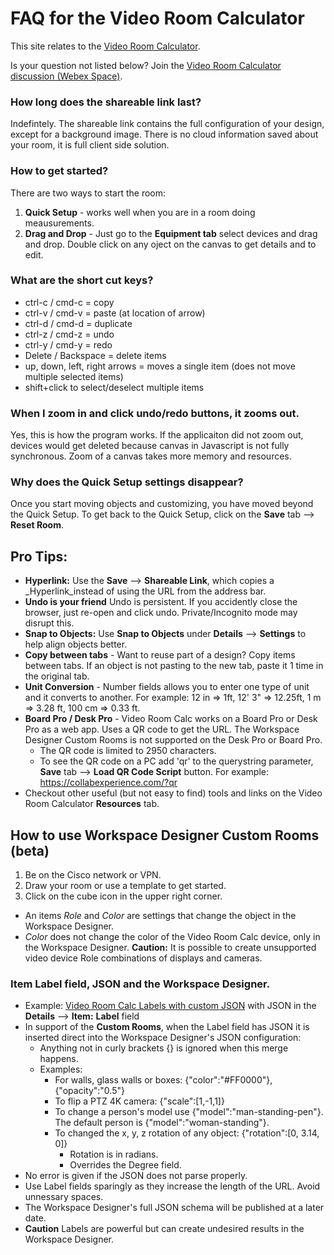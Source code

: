 # FAQ for the Video Room Calculator

This site relates to the [Video Room Calculator](https://collabexperience.com).  

Is your question not listed below? Join the [Video Room Calculator discussion (Webex Space)](https://eurl.io/#4d-kKP6l1). 

###  How long does the shareable link last?  
Indefintely. The shareable link contains the full configuration of your design, except for a background image.  There is no cloud information saved about your room, it is full client side solution. 

###  How to get started? 
There are two ways to start the room: 
1) **Quick Setup** - works well when you are in a room doing meausurements. 
2) **Drag and Drop** - Just go to the **Equipment tab** select devices and drag and drop.
Double click on any oject on the canvas to get details and to edit. 

### What are the short cut keys? 
- ctrl-c / cmd-c = copy
- ctrl-v / cmd-v = paste (at location of arrow)
- ctrl-d / cmd-d = duplicate
- ctrl-z / cmd-z = undo
- ctrl-y / cmd-y = redo
- Delete / Backspace = delete items
- up, down, left, right arrows = moves a single item (does not move multiple selected items)
- shift+click to select/deselect multiple items 

### When I zoom in and click undo/redo buttons, it zooms out. 
Yes, this is how the program works.  If the applicaiton did not zoom out, devices would get deleted because canvas in Javascript is not fully synchronous.  Zoom of a canvas takes more memory and resources.   

### Why does the Quick Setup settings disappear? 
Once you start moving objects and customizing, you have moved beyond the Quick Setup. To get back to the Quick Setup, click on the **Save** tab --> **Reset Room**. 

## Pro Tips:
- **Hyperlink:** Use the **Save** --> **Shareable Link**, which copies a _Hyperlink_instead of using the URL from the address bar.
- **Undo is your friend** Undo is persistent. If you accidently close the browser, just re-open and click undo. Private/Incognito mode may disrupt this.
- **Snap to Objects:** Use **Snap to Objects** under **Details** --> **Settings** to help align objects better.  
- **Copy between tabs** - Want to reuse part of a design? Copy items between tabs. If an object is not pasting to the new tab, paste it 1 time in the original tab. 
- **Unit Conversion** - Number fields allows you to enter one type of unit and it converts to another. For example: 12 in => 1ft, 12' 3" => 12.25ft, 1 m => 3.28 ft, 100 cm => 0.33 ft.
- **Board Pro / Desk Pro** - Video Room Calc works on a Board Pro or Desk Pro as a web app. Uses a QR code to get the URL. The Workspace Designer Custom Rooms is not supported on the Desk Pro or Board Pro. 
  - The QR code is limited to 2950 characters. 
  - To see the QR code on a PC add 'qr' to the querystring parameter, **Save** tab --> **Load QR Code Script** button. For example: https://collabexperience.com/?qr  
- Checkout other useful (but not easy to find) tools and links on the Video Room Calculator **Resources** tab. 

## How to use Workspace Designer Custom Rooms (beta)
1) Be on the Cisco network or VPN.
2) Draw your room or use a template to get started.
3) Click on the cube icon in the upper right corner. 
- An items _Role_ and _Color_ are settings that change the object in the Workspace Designer. 
- _Color_ does not change the color of the Video Room Calc device, only in the Workspace Designer. 
**Caution:** It is possible to create unsupported video device Role combinations of displays and cameras.

### Item Label field, JSON and the Workspace Designer. 
- Example: [Video Room Calc Labels with custom JSON](https://collabexperience.com/?x=A1v0.1.510b1000c1000~Video+Room+Calc+Label+JSON+example~B000101AG809a199b623~%7B%22scale%22%3A%5B1%2C-1%2C1%5D%7D~WA125a52c33e864~%7B%22color%22%3A%22red%22%2C+%22opacity%22%3A%220.5%22%7D~WD522a626b70c200e200j200~%7B%22color%22%3A%22blue%22%2C+%22rotation%22%3A%5B0.785%2C0%2C0.785%5D%7D~DA460a199b433g55~Tilted+display+%7B%22rotation%22%3A%5B0.3%2C0%2C0%5D%7D~) with JSON in the **Details** --> **Item:** **Label** field
- In support of the **Custom Rooms**, when the Label field has JSON it is inserted direct into the Workspace Designer's JSON configuration: 
  - Anything not in curly brackets {} is ignored when this merge happens. 
  - Examples: 
    - For walls, glass walls or boxes: {"color":"#FF0000"}, {"opacity":"0.5"}
    - To flip a PTZ 4K camera: {"scale":[1,-1,1]}
    - To change a person's model use {"model":"man-standing-pen"}.  The default person is {"model":"woman-standing"}. 
    - To changed the x, y, z rotation of any object: {"rotation":[0, 3.14, 0]}
      - Rotation is in radians.
      - Overrides the Degree field.
- No error is given if the JSON does not parse properly. 
- Use Label fields sparingly as they increase the length of the URL. Avoid unnessary spaces. 
- The Workspace Designer's full JSON schema will be published at a later date. 
- **Caution**  Labels are powerful but can create undesired results in the Workspace Designer. 


